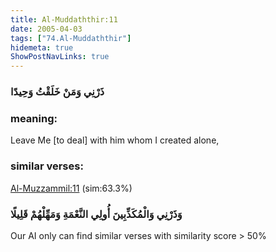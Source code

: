 ```yaml
---
title: Al-Muddaththir:11
date: 2005-04-03
tags: ["74.Al-Muddaththir"]
hidemeta: true 
ShowPostNavLinks: true 
---
```

### ذَرْنِي وَمَنْ خَلَقْتُ وَحِيدًا
### meaning: 
Leave Me [to deal] with him whom I created alone,
### similar verses: 

[Al-Muzzammil:11](/73/11) (sim:63.3%)

### وَذَرْنِي وَالْمُكَذِّبِينَ أُولِي النَّعْمَةِ وَمَهِّلْهُمْ قَلِيلًا

Our AI only can find similar verses with similarity score > 50% 



